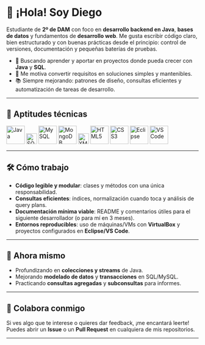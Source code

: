 # 👋 ¡Hola! Soy Diego

Estudiante de **2º de DAM** con foco en **desarrollo backend en Java**, **bases de datos** y fundamentos de **desarrollo web**. Me gusta escribir código claro, bien estructurado y con buenas prácticas desde el principio: control de versiones, documentación y pequeñas baterías de pruebas.

- 🚀 Buscando aprender y aportar en proyectos donde pueda crecer con **Java** y **SQL**.
- 🧩 Me motiva convertir requisitos en soluciones simples y mantenibles.
- 📚 Siempre mejorando: patrones de diseño, consultas eficientes y automatización de tareas de desarrollo.

---

## 🧠 Aptitudes técnicas

<p align="left">
  <!-- Lenguajes y datos -->
  <img src="https://cdn.jsdelivr.net/gh/devicons/devicon/icons/java/java-original.svg" alt="Java" title="Java" height="48" />
  <img src="https://img.shields.io/badge/SQL-%23007396.svg?style=for-the-badge&logo=database&logoColor=white" alt="SQL" title="SQL" height="28" />
  <img src="https://cdn.jsdelivr.net/gh/devicons/devicon/icons/mysql/mysql-original.svg" alt="MySQL" title="MySQL" height="48" />
  <img src="https://cdn.jsdelivr.net/gh/devicons/devicon/icons/mongodb/mongodb-original.svg" alt="MongoDB" title="MongoDB" height="48" />
  <img src="https://img.shields.io/badge/XML-8A2BE2?style=for-the-badge&logo=code&logoColor=white" alt="XML" title="XML" height="28" />

  <!-- Web -->
  <img src="https://cdn.jsdelivr.net/gh/devicons/devicon/icons/html5/html5-original.svg" alt="HTML5" title="HTML5" height="48" />
  <img src="https://cdn.jsdelivr.net/gh/devicons/devicon/icons/css3/css3-original.svg" alt="CSS3" title="CSS3" height="48" />

  <!-- IDEs y herramientas -->
  <img src="https://cdn.jsdelivr.net/gh/devicons/devicon/icons/eclipse/eclipse-original.svg" alt="Eclipse" title="Eclipse" height="48" />
  <img src="https://cdn.jsdelivr.net/gh/devicons/devicon/icons/vscode/vscode-original.svg" alt="VS Code" title="Visual Studio Code" height="48" />
</p>

---

## 🛠️ Cómo trabajo

- **Código legible y modular**: clases y métodos con una única responsabilidad.
- **Consultas eficientes**: índices, normalización cuando toca y análisis de query plans.
- **Documentación mínima viable**: README y comentarios útiles para el siguiente desarrollador (o para mí en 3 meses).
- **Entornos reproducibles**: uso de máquinas/VMs con **VirtualBox** y proyectos configurados en **Eclipse/VS Code**.

---


## 🎯 Ahora mismo

- Profundizando en **colecciones y streams** de Java.
- Mejorando **modelado de datos** y **transacciones** en SQL/MySQL.
- Practicando **consultas agregadas** y **subconsultas** para informes.

---


## 🤝 Colabora conmigo

Si ves algo que te interese o quieres dar feedback, ¡me encantará leerte!  
Puedes abrir un **Issue** o un **Pull Request** en cualquiera de mis repositorios.

---
<!--
Sugerencia opcional: si quieres mostrar estadísticas automáticas,
reemplaza "TU_USUARIO" por tu usuario de GitHub y descomenta estos bloques.

[![GitHub Streak](https://streak-stats.demolab.com?user=TU_USUARIO&theme=default)](#)
[![Top Langs](https://github-readme-stats.vercel.app/api/top-langs/?username=TU_USUARIO&layout=compact)](#)
-->
